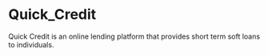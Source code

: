 # Quick_Credit
Quick Credit is an online lending platform that provides short term soft loans to individuals.
